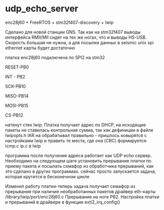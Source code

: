 # udp_echo_server
enc28j60 + FreeRTOS + stm32f407-discovery + lwip 

Сделано для новой станции GNS. Так как на stm32f407 выводы интерфейса RMII/MII сидят на тех же ногах, что и 
выводы HS-USB. Скорость большая не нужна, а для посылки данных в seismic unix spi ethernet карты будет достаточно

платка enc28j60 подключена по SPI2 на stm32

RESET-PB0

INT - PB2

SCK-PB10

MISO-PB14

MOSI-PB15

CS-PB12

натянут стек lwip. Платка получает адрес по DHCP, на исходящие пакеты не ставилась контрольная сумма, так как дефиниции в файле lwipopts.h IAR на обрабатывал правильно - пришлось ковырятся с настройками lwip и править те места, где она (CRC) формируется: icmp.c ip.c в lwip

программа после получения адреса работает как UDP echo сервер.
Необходимо на следующем шаге установить прерывание платки по приему пакета и посылать семафор из обработчика прерываний,
как это сделано в других программах. сейчас просто запускается задача, которая крутится в бесконечном цикле

Изменил работу платки-теперь задача получает семафор из прерывания при наличие необработанных пакетов
драйвер eth-карты /library/lwip/port/enc28j60.c
Прерывание на ноге PB2. Настройка платки и прерываний в драйвере в функции exti2_irq_config()
